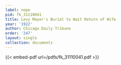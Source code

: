 ```yaml
---
label: nope
pid: fk_31110041
title: Levy Mayer's Burial to Wait Return of Wife
year: '1922'
author: Chicago Daily Tribune
order: '247'
layout: single
collection: documents
---
```



{{< embed-pdf url=/pdfs/fk_31110041.pdf >}}